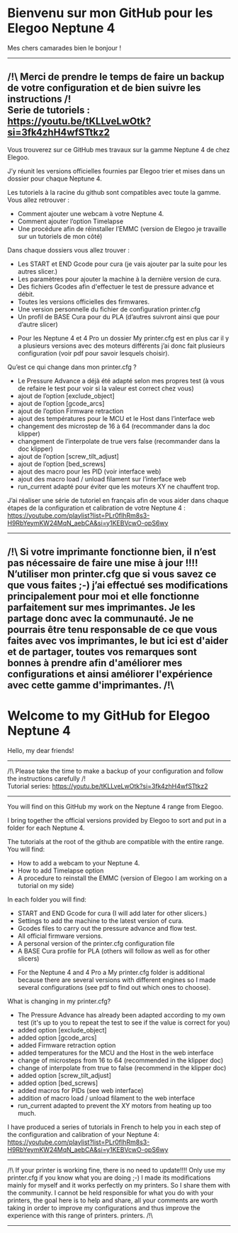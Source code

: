 # Bienvenu sur mon GitHub pour les Elegoo Neptune 4

Mes chers camarades bien le bonjour ! 

--------------------------------------------------------------------------------------------------------------

/!\ Merci de prendre le temps de faire un backup de votre configuration et de bien suivre les instructions /!\
Serie de tutoriels : https://youtu.be/tKLLveLwOtk?si=3fk4zhH4wfSTtkz2
--------------------------------------------------------------------------------------------------------------


Vous trouverez sur ce GitHub mes travaux sur la gamme Neptune 4 de chez Elegoo.

J’y réunit les versions officielles fournies par Elegoo trier et mises dans un dossier pour chaque Neptune 4.

Les tutoriels à la racine du github sont compatibles avec toute la gamme. 
Vous allez retrouver : 

- Comment ajouter une webcam à votre Neptune 4.
- Comment ajouter l’option Timelapse
- Une procédure afin de réinstaller l’EMMC (version de Elegoo je travaille sur un tutoriels de mon côté) 

Dans chaque dossiers vous allez trouver : 

- Les START et END Gcode pour cura (je vais ajouter par la suite pour les autres slicer.) 
- Les paramètres pour ajouter la machine à la dernière version de cura. 
- Des fichiers Gcodes afin d'effectuer le test de pressure advance et débit.
- Toutes les versions officielles des firmwares.
- Une version personnelle du fichier de configuration printer.cfg 
- Un profil de BASE Cura pour du PLA (d’autres suivront ainsi que pour d’autre slicer)

* Pour les Neptune 4 et 4 Pro un dossier My printer.cfg est en plus car il y a plusieurs versions avec des moteurs différents j’ai donc fait plusieurs configuration (voir pdf pour savoir lesquels choisir). 

Qu’est ce qui change dans mon printer.cfg ? 

- Le Pressure Advance a déjà été adapté selon mes propres test (à vous de refaire le test pour voir si la valeur est correct chez vous) 
- ajout de l’option [exclude_object]
- ajout de l’option [gcode_arcs]
- ajout de l’option Firmware retraction 
- ajout des températures pour le MCU et le Host dans l’interface web 
- changement des microstep de 16 à 64 (recommander dans la doc klipper)
- changement de l’interpolate de true vers false (recommander dans la doc klipper)
- ajout de l’option [screw_tilt_adjust]
- ajout de l’option [bed_screws]
- ajout des macro pour les PID (voir interface web) 
- ajout des macro load / unload filament sur l’interface web
- run_current adapté pour éviter que les moteurs XY ne chauffent trop.


J’ai réaliser une série de tutoriel en français afin de vous aider dans chaque étapes de la configuration et calibration de votre Neptune 4 : https://youtube.com/playlist?list=PLr0fIhRm8s3-H9RbYeymKW24MqN_aebCA&si=y1KEBVcwO-opS6wy

--------------------------------------------------------------------------------------------------------------

/!\ Si votre imprimante fonctionne bien, il n’est pas nécessaire de faire une mise à jour !!!! N’utiliser mon printer.cfg que si vous savez ce que vous faites ;-) j’ai effectué ses modifications principalement pour moi et elle fonctionne parfaitement sur mes imprimantes. Je les partage donc avec la communauté. Je ne pourrais être tenu responsable de ce que vous faites avec vos imprimantes, le but ici est d'aider et de partager, toutes vos remarques sont bonnes à prendre afin d'améliorer mes configurations et ainsi améliorer l'expérience avec cette gamme d'imprimantes. /!\
--------------------------------------------------------------------------------------------------------------

# Welcome to my GitHub for Elegoo Neptune 4

Hello, my dear friends!

-------------------------------------------------- -------------------------------------------------- ----------

/!\ Please take the time to make a backup of your configuration and follow the instructions carefully /!\
Tutorial series: https://youtu.be/tKLLveLwOtk?si=3fk4zhH4wfSTtkz2
-------------------------------------------------- -------------------------------------------------- ----------


You will find on this GitHub my work on the Neptune 4 range from Elegoo.

I bring together the official versions provided by Elegoo to sort and put in a folder for each Neptune 4.

The tutorials at the root of the github are compatible with the entire range.
You will find:

- How to add a webcam to your Neptune 4.
- How to add Timelapse option
- A procedure to reinstall the EMMC (version of Elegoo I am working on a tutorial on my side)

In each folder you will find:

- START and END Gcode for cura (I will add later for other slicers.)
- Settings to add the machine to the latest version of cura.
- Gcodes files to carry out the pressure advance and flow test.
- All official firmware versions.
- A personal version of the printer.cfg configuration file
- A BASE Cura profile for PLA (others will follow as well as for other slicers)

* For the Neptune 4 and 4 Pro a My printer.cfg folder is additional because there are several versions with different engines so I made several configurations (see pdf to find out which ones to choose).

What is changing in my printer.cfg?

- The Pressure Advance has already been adapted according to my own test (it's up to you to repeat the test to see if the value is correct for you)
- added option [exclude_object]
- added option [gcode_arcs]
- added Firmware retraction option
- added temperatures for the MCU and the Host in the web interface
- change of microsteps from 16 to 64 (recommended in the klipper doc)
- change of interpolate from true to false (recommend in the klipper doc)
- added option [screw_tilt_adjust]
- added option [bed_screws]
- added macros for PIDs (see web interface)
- addition of macro load / unload filament to the web interface
- run_current adapted to prevent the XY motors from heating up too much.


I have produced a series of tutorials in French to help you in each step of the configuration and calibration of your Neptune 4: https://youtube.com/playlist?list=PLr0fIhRm8s3-H9RbYeymKW24MqN_aebCA&si=y1KEBVcwO-opS6wy

-------------------------------------------------- -------------------------------------------------- ----------

/!\ If your printer is working fine, there is no need to update!!!! Only use my printer.cfg if you know what you are doing ;-) I made its modifications mainly for myself and it works perfectly on my printers. So I share them with the community. I cannot be held responsible for what you do with your printers, the goal here is to help and share, all your comments are worth taking in order to improve my configurations and thus improve the experience with this range of printers. printers. /!\
-------------------------------------------------- -------------------------------------------------- ----------